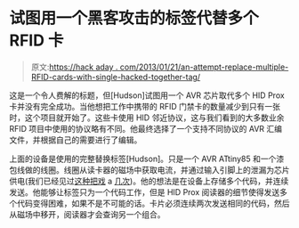 # 试图用一个黑客攻击的标签代替多个 RFID 卡

> 原文:[https://hack aday . com/2013/01/21/an-attempt-replace-multiple-RFID-cards-with-single-hacked-together-tag/](https://hackaday.com/2013/01/21/an-attempt-to-replace-multiple-rfid-cards-with-a-single-hacked-together-tag/)

这是一个令人费解的标题，但[Hudson]试图用一个 AVR 芯片取代多个 HID Prox 卡并没有完全成功。当他想把工作中携带的 RFID 门禁卡的数量减少到只有一张时，这个项目就开始了。这些卡使用 HID 邻近协议，这与我们看到的大多数业余 RFID 项目中使用的协议略有不同。他最终选择了一个支持不同协议的 AVR 汇编文件，并根据自己的需要进行了编辑。

上面的设备是使用的完整替换标签[Hudson]。只是一个 AVR ATtiny85 和一个漆包线做的线圈。线圈从读卡器的磁场中获取电流，并通过输入引脚上的泄漏为芯片供电(我们已经见过[这种把戏](http://hackaday.com/2009/06/27/avr-rfid-tag/) a [几次](http://hackaday.com/2011/05/20/using-an-avr-as-an-rfid-tag/))。他的想法是在设备上存储多个代码，并连续发送。他能够让标签只为一个代码工作，但是 HID Prox 阅读器的细节使得发送多个代码变得困难，如果不是不可能的话。卡片必须连续两次发送相同的代码，然后从磁场中移开，阅读器才会查询另一个组合。